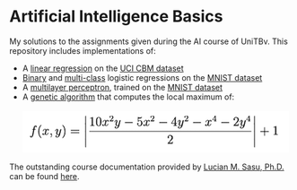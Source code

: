 # Artificial Intelligence Basics

My solutions to the assignments given during the AI course of UniTBv. This repository includes implementations of:

- A [linear regression](./2020.03.05/Lab_2.ipynb) on the [UCI CBM dataset](http://archive.ics.uci.edu/ml/datasets/condition+based+maintenance+of+naval+propulsion+plants)
- [Binary](./2020.03.17/logreg_2classes.ipynb) and [multi-class](./2020.03.17/logreg_k_classes.ipynb) logistic regressions on the [MNIST dataset](https://en.wikipedia.org/wiki/MNIST_database)
- A [multilayer perceptron](./2020.05.03/MLP_Sirbu_Matei_Dan_10LF383.ipynb), trained on the [MNIST dataset](https://en.wikipedia.org/wiki/MNIST_database)
- A [genetic algorithm](./2020.06.02/GA_Sirbu_Matei_Dan_10LF383.ipynb) that computes the local maximum of: <br><br>
![equation](./README/ga_equation.png)

The outstanding course documentation provided by [Lucian M. Sasu, Ph.D.](https://github.com/lmsasu) can be found [here](./Documentation/InteligentaArtificiala.pdf).